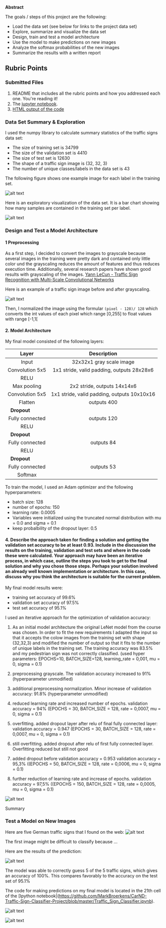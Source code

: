 **Abstract**

The goals / steps of this project are the following:
* Load the data set (see below for links to the project data set)
* Explore, summarize and visualize the data set
* Design, train and test a model architecture
* Use the model to make predictions on new images
* Analyze the softmax probabilities of the new images
* Summarize the results with a written report


[//]: # (Image References)

[bar_chart_training_set]: ./figures/bar_chart_training_set.png "Distribution of training samples per label"
[labels_with_examples]: ./figures/labels_with_examples.png "Labels and example images"
[grayscale]: ./figures/grayscale.jpg "Grayscaling"
[traffic_signs_orig]: /figures/traffic_signs_orig.png "Traffic Signs"
[traffic_signs_prediction]: /figures/traffic_signs_prediction.png "Traffic Signs Prediction"
[learning]: /figures/learning.png "Validation Accuracy per Epoche"
[prediction_probabilities_with_examples]: ./figures/prediction_probabilities_with_examples.png "Traffic Sign Prediction with Examples"
[prediction_probabilities_with_barcharts]: ./figures/prediction_probabilities_with_barcharts.png "Traffic Sign Prediction with Bar Charts"
[image8]: ./examples/placeholder.png "Traffic Sign 5"

## Rubric Points
### Submitted Files

 1. README that includes all the rubric points and how you addressed each one. You're reading it!
 1. The [jupyter notebook](https://github.com/MarkBroerkens/CarND-Traffic-Sign-Classifier-Project/blob/master/Traffic_Sign_Classifier.ipynb).
 1. [HTML output of the code](Traffic_Sign_Classifier.html)

### Data Set Summary & Exploration
I used the numpy library to calculate summary statistics of the traffic
signs data set:

* The size of training set is 34799
* The size of the validation set is 4410
* The size of test set is 12630
* The shape of a traffic sign image is (32, 32, 3)
* The number of unique classes/labels in the data set is 43

The following figure shows one example image for each label in the training set.

![alt text][labels_with_examples]

Here is an exploratory visualization of the data set. It is a bar chart showing how many samples are contained in the training set per label.

![alt text][bar_chart_training_set]


### Design and Test a Model Architecture

#### 1 Preprocessing

As a first step, I decided to convert the images to grayscale because several images in the training were pretty dark and contained only little color und the grayscaling reduces the amount of features and thus reduces execution time. Additionally, several research papers have shown good results with grayscaling of the images. [Yann LeCun - Traffic Sign Recognition with Multi-Scale Convolutional Networks](http://yann.lecun.com/exdb/publis/pdf/sermanet-ijcnn-11.pdf)

Here is an example of a traffic sign image before and after grayscaling.

![alt text][grayscale]

Then, I normalized the image using the formular `(pixel - 128)/ 128` which converts the int values of each pixel which range [0,255] to float values with range [-1,1[

#### 2. Model Architecture

My final model consisted of the following layers:

| Layer                  |     Description                                |
|:----------------------:|:----------------------------------------------:|
| Input                  | 32x32x1 gray scale image                       |
| Convolution 5x5        | 1x1 stride, valid padding, outputs 28x28x6     |
| RELU                   |                                                |
| Max pooling            | 2x2 stride,  outputs 14x14x6                   |
| Convolution 5x5        | 1x1 stride, valid padding, outputs 10x10x16    |
| Flatten                | outputs 400                                    |
| **Dropout**            |                                                |
| Fully connected        | outputs 120                                    |
| RELU                   |                                                |
| **Dropout**            |                                                |
| Fully connected        | outputs 84                                     |
| RELU                   |                                                |
| **Dropout**            |                                                |
| Fully connected        | outputs 53                                     |
| Softmax                |                                                |


To train the model, I used an Adam optimizer and the following hyperparameters:
* batch size: 128
* number of epochs: 150
* learning rate: 0.0005
* Variables were initialized using the truncated normal distribution with mu = 0.0 and sigma = 0.1
* keep probalbility of the dropout layer: 0.5


#### 4. Describe the approach taken for finding a solution and getting the validation set accuracy to be at least 0.93. Include in the discussion the results on the training, validation and test sets and where in the code these were calculated. Your approach may have been an iterative process, in which case, outline the steps you took to get to the final solution and why you chose those steps. Perhaps your solution involved an already well known implementation or architecture. In this case, discuss why you think the architecture is suitable for the current problem.

My final model results were:
* training set accuracy of 99.6%
* validation set accuracy of 97.5%
* test set accuracy of 95.1%

I used an iterative approach for the optimization of validation accuracy:
1. As an initial model architecture the original LeNet model from the course was chosen. In order to fit the new requirements I adapted the input so that it accepts the colow images from the training set with shape (32,32,3) and modified the number of output so that it fits to the number of unique labels in the training set. The training accuracy was 83.5% and my pedestrian sign was not correctly classified. (used hyper parameters: EPOCHS=10, BATCH_SIZE=128, learning_rate = 0,001, mu = 0, sigma = 0.1) 

1. preprocessing grayscale. The validation accuracy increased to 91% (hyperparameter unmodified)

1. additional preprocessing normalization. Minor increase of validation accuracy: 91.8% (hyperparameter unmodified)

1. reduced learning rate and increased number of epochs. validation accuracy = 94% (EPOCHS = 30, BATCH_SIZE = 128, rate = 0,0007, mu = 0, sigma = 0.1)

1. overfitting. added dropout layer after relu of final fully connected layer: validation accuracy = 0.947 (EPOCHS = 30, BATCH_SIZE = 128, rate = 0,0007, mu = 0, sigma = 0.1)

1. still overfitting. added dropout after relu of first fully connected layer. Overfitting reduced but still not good

1. added dropout before validation accuracy = 0.953 validation accuracy = 95,3% ((EPOCHS = 50, BATCH_SIZE = 128, rate = 0,0006, mu = 0, sigma = 0.1)

1. further reduction of learning rate and increase of epochs. validation accuracy = 97,5% ((EPOCHS = 150, BATCH_SIZE = 128, rate = 0,0005, mu = 0, sigma = 0.1)

![alt text][learning]

Summary


### Test a Model on New Images

Here are five German traffic signs that I found on the web:
![alt text][traffic_signs_orig]

The first image might be difficult to classify because ...

Here are the results of the prediction:

![alt text][traffic_signs_prediction]

The model was able to correctly guess 5 of the 5 traffic signs, which gives an accuracy of 100%. This compares favorably to the accuracy on the test set of 95.1%

The code for making predictions on my final model is located in the 21th cell of the [Ipython notebook|(https://github.com/MarkBroerkens/CarND-Traffic-Sign-Classifier-Project/blob/master/Traffic_Sign_Classifier.ipynb).

![alt text][prediction_probabilities_with_barcharts]

![alt text][prediction_probabilities_with_examples]
